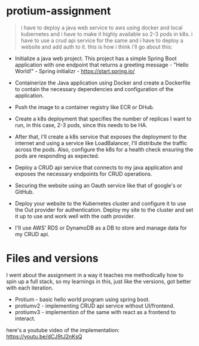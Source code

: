 # protium-assignment
> i have to deploy a java web service to aws using docker and local kubernetes and i have to make it highly available so 2-3 pods in k8s. i have to use a crud api service for the same and i have to deploy a website and add auth to it. this is how i think i'll go about this:

- Initialize a java web project. This project has a simple Spring Boot application with one endpoint that returns a greeting message - "Hello World!" - Spring initializr - https://start.spring.io/

- Containerize the Java application using Docker and create a Dockerfile to contain the necessary dependencies and configuration of the application.

- Push the image to a container registry like ECR or DHub.

- Create a k8s deployment that specifies the number of replicas I want to run, in this case, 2-3 pods, since this needs to be HA.

- After that, I'll create a k8s service that exposes the deployment to the internet and using a service like LoadBalancer, I'll distribute the traffic across the pods. Also, configure the k8s for a health check ensuring the pods are responding as expected.

- Deploy a CRUD api service that connects to my java application and exposes the necessary endpoints for CRUD operations.

- Securing the website using an Oauth service like that of google's or GitHub.

- Deploy your website to the Kubernetes cluster and configure it to use the Out provider for authentication. Deploy my site to the cluster and set it up to use and work well with the oath provider.

- I'II use AWS' RDS or DynamoDB as a DB to store and manage data for my CRUD api.

# Files and versions

I went about the assignment in a way it teaches me methodically how to spin up a full stack, so my learnings in this, just like the versions, got better with each iteration.

- Protium - basic hello world program using spring boot.
- protiumv2 - implementing CRUD api service without UI/frontend.
- protiumv3 - implemention of the same with react as a frontend to interact.

here's a youtube video of the implementation: https://youtu.be/dCJ9tJ2nKsQ